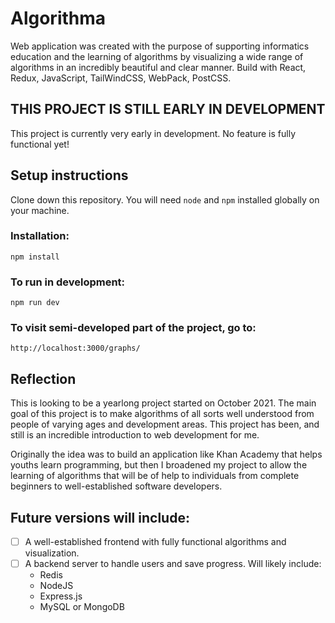 # Algorithma

Web application was created with the purpose of supporting informatics education and the learning of algorithms by visualizing a wide range of algorithms in an incredibly beautiful and clear manner. Build with React, Redux, JavaScript, TailWindCSS, WebPack, PostCSS.

## THIS PROJECT IS STILL EARLY IN DEVELOPMENT
This project is currently very early in development. No feature is fully functional yet!

## Setup instructions
Clone down this repository. You will need `node` and `npm` installed globally on your machine.  

### Installation: 

`npm install`  

### To run in development:

`npm run dev`

### To visit semi-developed part of the project, go to:

`http://localhost:3000/graphs/`

## Reflection
This is looking to be a yearlong project started on October 2021. The main goal of this project is to make algorithms of all sorts well understood from people of varying ages and development areas. This project has been, and still is an incredible introduction to web development for me.

Originally the idea was to build an application like Khan Academy that helps youths learn programming, but then I broadened my project to allow the learning of algorithms that will be of help to individuals from complete beginners to well-established software developers.

## Future versions will include:
- [ ] A well-established frontend with fully functional algorithms and visualization.
- [ ] A backend server to handle users and save progress. Will likely include:
  - Redis
  - NodeJS
  - Express.js
  - MySQL or MongoDB
